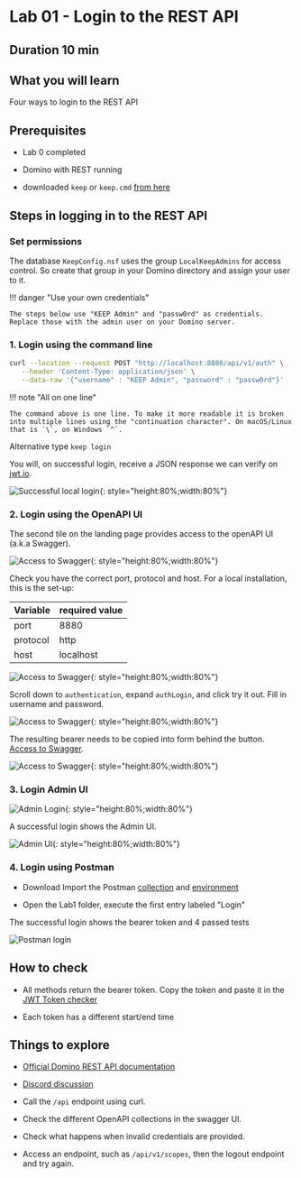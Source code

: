 # Lab 01 - Login to the REST API

## Duration 10 min

## What you will learn

Four ways to login to the REST API

## Prerequisites

- Lab 0 completed
- Domino with REST running

- downloaded `keep` or `keep.cmd` [from here](downloadindex.md)

## Steps in logging in to the REST API

### Set permissions

The database `KeepConfig.nsf` uses the group `LocalKeepAdmins` for access control. So create that group in your Domino directory and assign your user to it.

!!! danger "Use your own credentials"

    The steps below use "KEEP Admin" and "passw0rd" as credentials.
    Replace those with the admin user on your Domino server.

### 1. Login using the command line

```bash
curl --location --request POST "http://localhost:8880/api/v1/auth" \
   --header 'Content-Type: application/json' \
   --data-raw '{"username" : "KEEP Admin", "password" : "passw0rd"}'
```

!!! note "All on one line"

    The command above is one line. To make it more readable it is broken
    into multiple lines using the "continuation character". On macOS/Linux
    that is `\`, on Windows `^`.

Alternative type `keep login`

You will, on successful login, receive a JSON response we can verify on [jwt.io](https://jwt.io/).

![Successful local login](img/localLogin.png){: style="height:80%;width:80%"}

### 2. Login using the OpenAPI UI

The second tile on the landing page provides access to the openAPI UI (a.k.a Swagger).

![Access to Swagger](img/swagger1.png){: style="height:80%;width:80%"}

Check you have the correct port, protocol and host. For a local installation, this is the set-up:

| Variable | required value |
| -------- | -------------- |
| port     | 8880           |
| protocol | http           |
| host     | localhost      |

![Access to Swagger](img/swagger2.png){: style="height:80%;width:80%"}

Scroll down to `authentication`, expand `authLogin`, and click try it out. Fill in username and password.

![Access to Swagger](img/swagger3.png){: style="height:80%;width:80%"}

The resulting bearer needs to be copied into form behind the button. [Access to Swagger](img/swagger4.png).

![Access to Swagger](img/swagger5.png){: style="height:80%;width:80%"}

### 3. Login Admin UI

![Admin Login](img/AdminLogin.png){: style="height:80%;width:80%"}

A successful login shows the Admin UI.

![Admin UI](img/AdminUI.png){: style="height:80%;width:80%"}

### 4. Login using Postman

- Download Import the Postman [collection](../downloads/dachnug2023.postman_collection.json) and [environment](../downloads/dachnug2023.postman_environment.json)

- Open the Lab1 folder, execute the first entry labeled "Login"

The successful login shows the bearer token and 4 passed tests

![Postman login](img/PostmanLogin.png)

## How to check

- All methods return the bearer token. Copy the token and paste it in the [JWT Token checker](https://jwt.io/)

- Each token has a different start/end time

## Things to explore

- [Official Domino REST API documentation](https://opensource.hcltechsw.com/Domino-rest-api/index.html)

- [Discord discussion](https://discord.com/invite/jmRHpDRnH4)

- Call the `/api` endpoint using curl.
- Check the different OpenAPI collections in the swagger UI.
- Check what happens when invalid credentials are provided.
- Access an endpoint, such as `/api/v1/scopes`, then the logout endpoint and try again.
